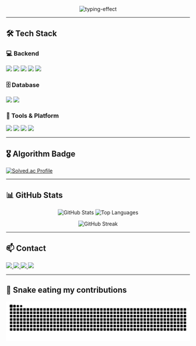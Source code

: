 <p align="center">
  <img src="https://readme-typing-svg.demolab.com?font=Fira+Code&size=28&duration=3000&pause=1000&color=F2F2F2&center=true&vCenter=true&width=500&lines=CodedByMinjae" alt="typing-effect" />
</p>

---

## 🛠 Tech Stack

### 💻 Backend
<p>
  <img src="https://img.shields.io/badge/Java-007396?style=for-the-badge&logo=OpenJDK&logoColor=white"/>
  <img src="https://img.shields.io/badge/Spring Boot-6DB33F?style=for-the-badge&logo=Spring-Boot&logoColor=white"/>
  <img src="https://img.shields.io/badge/JPA-59666C?style=for-the-badge&logo=Hibernate&logoColor=white"/>
  <img src="https://img.shields.io/badge/MyBatis-0052CC?style=for-the-badge&logo=MySQL&logoColor=white"/>
  <img src="https://img.shields.io/badge/REST-000000?style=for-the-badge&logo=Rest&logoColor=white"/>
</p>

### 🗄️ Database
<p>
  <img src="https://img.shields.io/badge/MySQL-005C84?style=for-the-badge&logo=MySQL&logoColor=white"/>
  <img src="https://img.shields.io/badge/Oracle-F80000?style=for-the-badge&logo=Oracle&logoColor=white"/>
</p>

### 🧰 Tools & Platform
<p>
  <img src="https://img.shields.io/badge/Git-F05032?style=for-the-badge&logo=Git&logoColor=white"/>
  <img src="https://img.shields.io/badge/GitHub-181717?style=for-the-badge&logo=GitHub&logoColor=white"/>
  <img src="https://img.shields.io/badge/IntelliJ IDEA-000000?style=for-the-badge&logo=intellijidea&logoColor=white"/>
  <img src="https://img.shields.io/badge/AWS-232F3E?style=for-the-badge&logo=Amazon-AWS&logoColor=white"/>
</p>

---

## 🎖️ Algorithm Badge

[![Solved.ac Profile](http://mazassumnida.wtf/api/v2/generate_badge?boj=minjaekim7311)](https://solved.ac/minjaekim7311)

---

## 📊 GitHub Stats

<p align="center">
  <img src="https://github-readme-stats.vercel.app/api?username=codedbyminjae&show_icons=true&theme=gotham&rank_icon=github" alt="GitHub Stats" />
  <img src="https://github-readme-stats.vercel.app/api/top-langs/?username=codedbyminjae&layout=compact&theme=gotham" alt="Top Languages" />
</p>

<p align="center">
  <img src="https://streak-stats.demolab.com?user=codedbyminjae&theme=gotham" alt="GitHub Streak" />
</p>

---

## 📫 Contact

<p align="left">
  <a href="mailto:minjaekim7311@gmail.com">
    <img src="https://img.shields.io/badge/Gmail-D14836?style=for-the-badge&logo=Gmail&logoColor=white"/>
  </a>
  <a href="mailto:minjaekim7111@naver.com">
    <img src="https://img.shields.io/badge/Naver-03C75A?style=for-the-badge&logo=Naver&logoColor=white"/>
  </a>
  <a href="https://velog.io/@minjaekim7111/posts">
    <img src="https://img.shields.io/badge/Velog-20C997?style=for-the-badge&logo=Velog&logoColor=white"/>
  </a>
  <a href="https://your-portfolio-link.com">
    <img src="https://img.shields.io/badge/Portfolio-000000?style=for-the-badge&logo=Notion&logoColor=white"/>
  </a>
</p>

---

## 🐍 Snake eating my contributions

<p align="center">
  <img src="https://github.com/codedbyminjae/codedbyminjae/blob/output/github-snake-dark.svg?palette=github-dark" alt="Snake animation dark"/>
</p>
